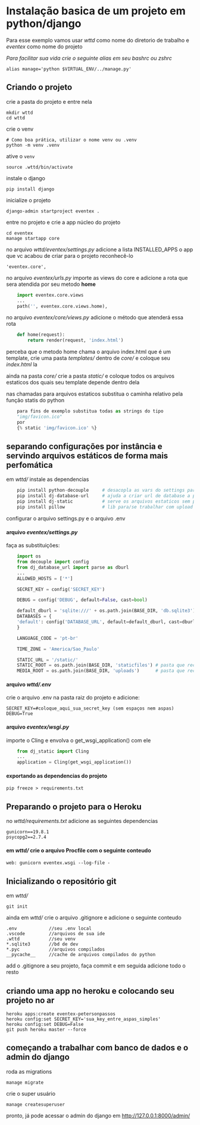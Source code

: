 # Instalação basica de um projeto em python/django
Para esse exemplo vamos usar *wttd* como nome do diretorio de trabalho e *eventex* como nome do projeto

*Para facilitar sua vida crie o seguinte alias em seu bashrc ou zshrc*

    alias manage='python $VIRTUAL_ENV/../manage.py'

## Criando o projeto
crie a pasta do projeto e entre nela

    mkdir wttd
    cd wttd

crie o venv

    # Como boa prática, utilizar o nome venv ou .venv
    python -m venv .venv

ative o `venv`

    source .wttd/bin/activate

instale o django

    pip install django

inicialize o projeto

    django-admin startproject eventex .

entre no projeto e crie a app núcleo do projeto

    cd eventex
    manage startapp core

no arquivo *wttd/eventex/settings.py* adicione a lista INSTALLED_APPS o app que vc acabou de criar para o projeto reconhecê-lo

    'eventex.core',

no arquivo *eventex/urls.py* importe as views do core e adicione a rota que sera atendida por seu metodo **home**

```python
    import eventex.core.views
    ...
    path('', eventex.core.views.home),
```

no arquivo *eventex/core/views.py* adicione o método que atenderá essa rota

```python
    def home(request):
        return render(request, 'index.html')
```

perceba que o metodo home chama o arquivo index.html que é um template, crie uma pasta *templates/* dentro de *core/* e coloque seu *index.html* la

ainda na pasta *core/* crie a pasta *static/* e coloque todos os arquivos estaticos dos quais seu template depende dentro dela

nas chamadas para arquivos estaticos substitua o caminha relativo pela função statis do python

```python
    para fins de exemplo substitua todas as strings do tipo
    "img/favicon.ico"
    por
    {% static 'img/favicon.ico' %}
```

## separando configurações por instância e servindo arquivos estáticos de forma mais perfomática

em *wttd/* instale as dependencias
```python
    pip install python-decouple     # desacopla as vars do settings para um .env
    pip install dj-database-url     # ajuda a criar url de database a partir do .env
    pip install dj-static           # serve os arquivos estaticos sem precisar passar pelo processamento
    pip install pillow              # lib para/se trabalhar com upload e validação de imagens
```
configurar o arquivo settings.py e o arquivo .env

#### arquivo *eventex/settings.py*

faça as substituições:

```python
    import os
    from decouple import config
    from dj_database_url import parse as dburl
    ...
    ALLOWED_HOSTS = ['*']

    SECRET_KEY = config('SECRET_KEY')

    DEBUG = config('DEBUG', default=False, cast=bool)

    default_dburl = 'sqlite:///' + os.path.join(BASE_DIR, 'db.sqlite3')
    DATABASES = {
    'default': config('DATABASE_URL', default=default_dburl, cast=dburl),
    }

    LANGUAGE_CODE = 'pt-br'

    TIME_ZONE = 'America/Sao_Paulo'

    STATIC_URL = '/static/'
    STATIC_ROOT = os.path.join(BASE_DIR, 'staticfiles') # pasta que receberá os estáticos do projeto
    MEDIA_ROOT = os.path.join(BASE_DIR, 'uploads')      # pasta que receberá os uploads do projeto
```

#### arquivo *wttd/.env*

crie o arquivo .env na pasta raiz do projeto e adicione:

    SECRET_KEY=#coloque_aqui_sua_secret_key (sem espaços nem aspas)
    DEBUG=True

#### arquivo *eventex/wsgi.py*

importe o Cling e envolva o get_wsgi_application() com ele

```python
    from dj_static import Cling
    ...
    application = Cling(get_wsgi_application())
```

#### exportando as dependencias do projeto

    pip freeze > requirements.txt

## Preparando o projeto para o Heroku

no *wttd/requirements.txt* adicione as seguintes dependencias

    gunicorn==19.8.1
    psycopg2==2.7.4

#### em *wttd/* crie o arquivo Procfile com o seguinte conteudo

    web: gunicorn eventex.wsgi --log-file -

## Inicializando o repositório git

em *wttd/*

    git init

ainda em *wttd/* crie o arquivo .gitignore e adicione o seguinte conteudo

    .env            //seu .env local
    .vscode         //arquivos de sua ide
    .wttd           //seu venv
    *.sqlite3       //bd de dev
    *.pyc           //arquivos compilados
    __pycache__     //cache de arquivos compilados do python

add o .gitignore a seu projeto, faça commit e em seguida adicione todo o resto

## criando uma app no heroku e colocando seu projeto no ar

    heroku apps:create eventex-petersonpassos
    heroku config:set SECRET_KEY='sua_key_entre_aspas_simples'
    heroku config:set DEBUG=False
    git push heroku master --force

## começando a trabalhar com banco de dados e o admin do django

roda as migrations

    manage migrate

crie o super usuário

    manage createsuperuser

pronto, já pode acessar o admin do django em http://127.0.0.1:8000/admin/
